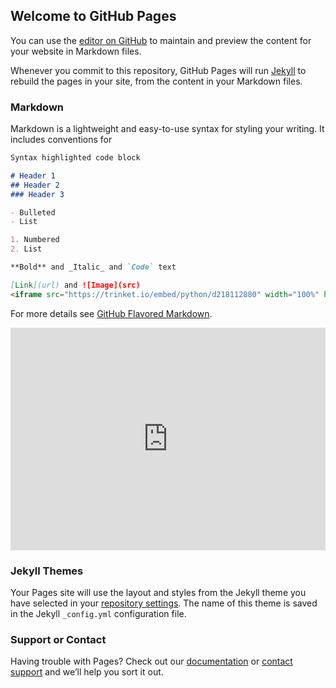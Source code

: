 ## Welcome to GitHub Pages

You can use the [editor on GitHub](https://github.com/mysticmaya/pythonprojects/edit/master/README.md) to maintain and preview the content for your website in Markdown files.

Whenever you commit to this repository, GitHub Pages will run [Jekyll](https://jekyllrb.com/) to rebuild the pages in your site, from the content in your Markdown files.

### Markdown

Markdown is a lightweight and easy-to-use syntax for styling your writing. It includes conventions for

```markdown
Syntax highlighted code block

# Header 1
## Header 2
### Header 3

- Bulleted
- List

1. Numbered
2. List

**Bold** and _Italic_ and `Code` text

[Link](url) and ![Image](src)
<iframe src="https://trinket.io/embed/python/d218112880" width="100%" height="356" frameborder="0" marginwidth="0" marginheight="0" allowfullscreen></iframe>
```

For more details see [GitHub Flavored Markdown](https://guides.github.com/features/mastering-markdown/).
<iframe src="https://trinket.io/embed/python/d218112880" width="100%" height="356" frameborder="0" marginwidth="0" marginheight="0" allowfullscreen></iframe>

### Jekyll Themes

Your Pages site will use the layout and styles from the Jekyll theme you have selected in your [repository settings](https://github.com/mysticmaya/pythonprojects/settings). The name of this theme is saved in the Jekyll `_config.yml` configuration file.

### Support or Contact

Having trouble with Pages? Check out our [documentation](https://docs.github.com/categories/github-pages-basics/) or [contact support](https://github.com/contact) and we’ll help you sort it out.
